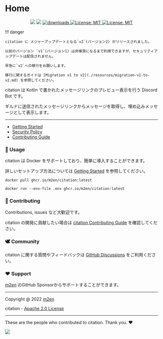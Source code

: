 # Home

<p align="center">
  <img src="https://github.com/m2en/citation/actions/workflows/build.yml/badge.svg" />
  <img src="https://github.com/m2en/citation/actions/workflows/release.yml/badge.svg" />
  <a href="https://github.com/m2en/citation/pkgs/container/citation">
    <img alt="downloads" src="https://img.shields.io/badge/ghcr.io-citation-blue.svg" target="_blank" />
  </a>
  <a href="https://github.com/m2en/citation/blob/main/LICENSE">
    <img alt="License: MIT" src="https://img.shields.io/badge/license-Apache_2.0-green.svg" target="_blank" />
  </a>
  <a href="https://github.com/sponsors/m2en">
    <img alt="License: MIT" src="https://img.shields.io/badge/GitHub_Sponsor-m2en-pink.svg" target="_blank" />
  </a>
</p>

!!! danger

    citation に メジャーアップデートとなる`v2`(バージョン2) がリリースされました。

    以前のバージョン `v1`(バージョン1) は非推奨になるまで利用できますが、セキュリティアップデートは配信されません。

    早急に`v2`への移行をお願いします。

    移行に関するガイドは [Migration v1 to v2](./resources/migration-v1-to-v2.md) を参照してください。


citation は Kotlin で書かれたメッセージリンクのプレビュー表示を行う Discord Bot です。

ギルドに送信されたメッセージリンクからメッセージを取得し、埋め込みメッセージとして表示します。

----

- [Getting Started](./resources/getting-started.md)
- [Security Policy](./resources/security-policy.md)
- [Contributing Guide](./resources/contributing.md)

### 🚀 Usage

citation は Docker をサポートしており、簡単に導入することができます。

詳しいセットアップ方法については [Getting Started](./resources/getting-started.md) を参照してください。

```shell
docker pull ghcr.io/m2en/citation:latest

docker run --env-file .env ghcr.io/m2en/citation:latest
```

### 🙌 Contributing

Contributions, issues など大歓迎です。

citation の開発に貢献したい場合は [citation Contributing Guide](https://citation.m2en.dev/resources/contributing/) を確認してください。

### 🕊️ Community

citation に関する質問やフィードバックは [GitHub Discussions](https://github.com/m2en/citation/discussions) をご利用ください。

### ❤️ Support

[m2en](https://github.com/sponsors/m2en) のGitHub Sponsorからサポートすることができます。

----

Copyright @ 2022 [m2en](https://github.com/m2en)

citation - [Apache 2.0 License](https://github.com/m2en/citation/blob/main/LICENSE)

----

These are the people who contributed to citation. Thank you.  ❤️

<a href="https://github.com/m2en/citation/graphs/contributors">
  <img src="https://contrib.rocks/image?repo=m2en/citation" />
</a>
